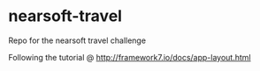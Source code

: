 # nearsoft-travel
Repo for the nearsoft travel challenge

Following the tutorial @ http://framework7.io/docs/app-layout.html